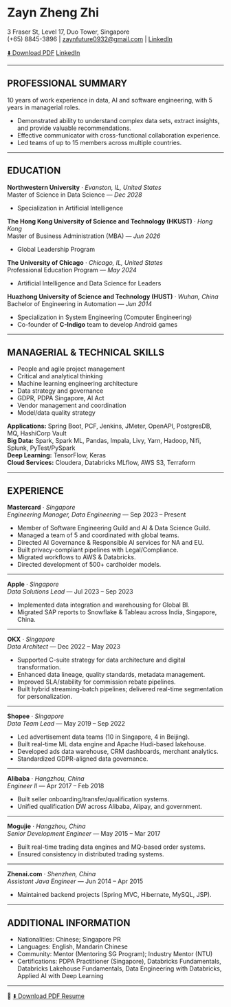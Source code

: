 # Zayn Zheng Zhi

3 Fraser St, Level 17, Duo Tower, Singapore  
(+65) 8845-3896 | [zaynfuture0932@gmail.com](mailto:zaynfuture0932@gmail.com) | [LinkedIn](https://www.linkedin.com/in/zayn-zheng/)

<div class="actions">
  <a class="btn" href="resume.pdf" target="_blank" rel="noopener">⬇️ Download PDF</a>
  <a class="btn" href="https://www.linkedin.com/in/zayn-zheng/" target="_blank" rel="noopener">LinkedIn</a>
</div>

---

## PROFESSIONAL SUMMARY
10 years of work experience in data, AI and software engineering, with 5 years in managerial roles.  

- Demonstrated ability to understand complex data sets, extract insights, and provide valuable recommendations.  
- Effective communicator with cross-functional collaboration experience.  
- Led teams of up to 15 members across multiple countries.  

---

## EDUCATION

**Northwestern University** · *Evanston, IL, United States*  
Master of Science in Data Science — *Dec 2028*  
- Specialization in Artificial Intelligence  

**The Hong Kong University of Science and Technology (HKUST)** · *Hong Kong*  
Master of Business Administration (MBA) — *Jun 2026*  
- Global Leadership Program  

**The University of Chicago** · *Chicago, IL, United States*  
Professional Education Program — *May 2024*  
- Artificial Intelligence and Data Science for Leaders  

**Huazhong University of Science and Technology (HUST)** · *Wuhan, China*  
Bachelor of Engineering in Automation — *Jun 2014*  
- Specialization in System Engineering (Computer Engineering)  
- Co-founder of **C-Indigo** team to develop Android games  

---

## MANAGERIAL & TECHNICAL SKILLS
- People and agile project management  
- Critical and analytical thinking  
- Machine learning engineering architecture  
- Data strategy and governance  
- GDPR, PDPA Singapore, AI Act  
- Vendor management and coordination  
- Model/data quality strategy  

**Applications:** Spring Boot, PCF, Jenkins, JMeter, OpenAPI, PostgresDB, MQ, HashiCorp Vault  
**Big Data:** Spark, Spark ML, Pandas, Impala, Livy, Yarn, Hadoop, Nifi, Splunk, PyTest/PySpark  
**Deep Learning:** TensorFlow, Keras  
**Cloud Services:** Cloudera, Databricks MLflow, AWS S3, Terraform  

---

## EXPERIENCE

**Mastercard** · *Singapore*  
*Engineering Manager, Data Engineering* — Sep 2023 – Present  

- Member of Software Engineering Guild and AI & Data Science Guild.  
- Managed a team of 5 and coordinated with global teams.  
- Directed AI Governance & Responsible AI services for NA and EU.  
- Built privacy-compliant pipelines with Legal/Compliance.  
- Migrated workflows to AWS & Databricks.  
- Directed development of 500+ cardholder models.  

---

**Apple** · *Singapore*  
*Data Solutions Lead* — Jul 2023 – Sep 2023  

- Implemented data integration and warehousing for Global BI.  
- Migrated SAP reports to Snowflake & Tableau across India, Singapore, China.  

---

**OKX** · *Singapore*  
*Data Architect* — Dec 2022 – May 2023  

- Supported C-suite strategy for data architecture and digital transformation.  
- Enhanced data lineage, quality standards, metadata management.  
- Improved SLA/stability for commission rebate pipelines.  
- Built hybrid streaming-batch pipelines; delivered real-time segmentation for personalization.  

---

**Shopee** · *Singapore*  
*Data Team Lead* — May 2019 – Sep 2022  

- Led advertisement data teams (10 in Singapore, 4 in Beijing).  
- Built real-time ML data engine and Apache Hudi-based lakehouse.  
- Developed ads data warehouse, CRM dashboards, merchant analytics.  
- Standardized GDPR-aligned data governance.  

---

**Alibaba** · *Hangzhou, China*  
*Engineer II* — Apr 2017 – Feb 2018  

- Built seller onboarding/transfer/qualification systems.  
- Unified qualification DW across Alibaba, Alipay, and government.  

---

**Mogujie** · *Hangzhou, China*  
*Senior Development Engineer* — May 2015 – Mar 2017  

- Built real-time trading data engines and MQ-based order systems.  
- Ensured consistency in distributed trading systems.  

---

**Zhenai.com** · *Shenzhen, China*  
*Assistant Java Engineer* — Jun 2014 – Apr 2015  

- Maintained backend projects (Spring MVC, Hibernate, MySQL, JSP).  

---

## ADDITIONAL INFORMATION
- Nationalities: Chinese; Singapore PR  
- Languages: English, Mandarin Chinese  
- Community: Mentor (Mentoring SG Program); Industry Mentor (NTU)  
- Certifications: PDPA Practitioner (Singapore), Databricks Fundamentals, Databricks Lakehouse Fundamentals, Data Engineering with Databricks, Applied AI with Deep Learning  

---

📄 [⬇️ Download PDF Resume](resume.pdf)
